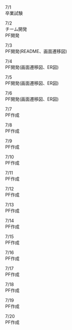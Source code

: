 7/1<br>
  卒業試験<br>

7/2<br>
  チーム開発<br>
  PF開発<br>

7/3<br>
  PF開発(README、画面遷移図)<br>

7/4<br>
  PF開発(画面遷移図、ER図)<br>

7/5<br>
  PF開発(画面遷移図、ER図)<br>

7/6<br>
  PF開発(画面遷移図、ER図)<br>

7/7<br>
  PF作成<br>

7/8<br>
  PF作成<br>

7/9<br>
  PF作成<br>

7/10<br>
  PF作成<br>

7/11<br>
  PF作成<br>

7/12<br>
  PF作成<br>

7/13<br>
  PF作成<br>

7/14<br>
  PF作成<br>

7/15<br>
  PF作成<br>

7/16<br>
  PF作成<br>

7/17<br>
  PF作成<br>

7/18<br>
  PF作成<br>

7/19<br>
  PF作成<br>

7/20<br>
  PF作成<br>
